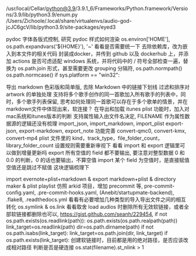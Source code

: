 /usr/local/Cellar/python@3.9/3.9.1_6/Frameworks/Python.framework/Versions/3.9/lib/python3.9/enum.py
/Users/Zichoole/.local/share/virtualenvs/audio-god-jcJC6gcV/lib/python3.9/site-packages/eyed3


pydoc 字体各版式控制, 研究 pydoc 样式如何渲染
os.environ['HOME'], os.path.expandvars('${HOME}'), '~' 看看是否需要统一下
去除依赖库，改为嵌入到本文件的相关代码
封装成docker，并传到 github 以及 dockerhub 上，并添加 actions
是否可虑适配 windows 系统，并将代码中的 / 符号全部检查一遍，替换为 os.path.join 形式，甚至需要更改 grouping 分隔符, os.path.normpath() os.path.normcase()  if sys.platform == "win32":


导出 markdown 色彩版和简单版, 去除 Markdown 中的链接下划线
过滤和排序对 artwork 的单独处理
支持将多个歌手创作的同一首歌加入所有歌手的列表中，同时，多个歌手列表保留, 思考如何处理同一首歌可以存在于多个歌单的情景，并在markdown文件中体现出来，软连接？
在导出和加载 itunes plist 功能时，加入对mac系统和itunes版本的判断
支持属性输入由文件名决定, FILENAME 作为属性数据源的逻辑还没有梳理
import_json, import_markdown, import_plist
export-json, export-markdown, export_note 功能完善
convert-qmc0, convert-kmx, convert-mp4
plist 文件里的 kind，track_type，file_folder_count，library_folder_count 设置规则需要重新审视下
看看 import 和 export 逻辑里可以做到增量更新吗
export 所有空值的 field 都不要输出, 要注意对整型数据 0 和 0.0 的判断，0 的话也要输出，不算空值
import 某个 field 为空值时，是直接赋值空值还是跳过不赋值 这块逻辑梳理下


import evernote+plist+markdown & export markdown+plist & directory maker & plist playlist
仿照 arkid 项目，增加 precommit 等, pre-commit-config.yaml, .pre-commit-hooks.yaml, (Anebit/startupmate-backend), .flake8, .readthedocs.yml
看看有必要增加几种类型的导入导出文件之间的相互转化
os.symlink & os.link 看看取舍
load audios 时删除所有无效软链接，或者全部软链接都删除也可以, https://gist.github.com/seanh/229454, if not os.path.exists(os.readlink(path)): os.path.exists(os.path.realpath(path)) link_target=os.readlink(path) dir=os.path.dirname(path) if not os.path.isabs(link_target): link_target=os.path.join(dir, link_target) if os.path.exists(link_target):
创建软链接时，目前都是用的绝对路径，是否应该改成相对路径
判断是否是硬连接 os.stat(filename).st_nlink > 1
